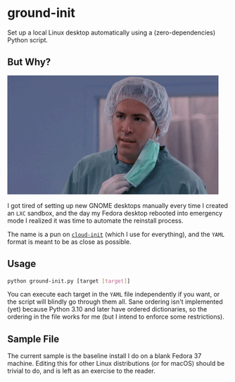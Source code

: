 # ground-init

Set up a local Linux desktop automatically using a (zero-dependencies) Python script.

## But Why?

![](why.gif)

I got tired of setting up new GNOME desktops manually every time I created an `LXC` sandbox, and the day my Fedora desktop rebooted into emergency mode I realized it was time to automate the reinstall process.

The name is a pun on [`cloud-init`](https://cloud-init.io/) (which I use for everything), and the `YAML` format is meant to be as close as possible.

## Usage

```bash
python ground-init.py [target [target]]
```
You can execute each target in the `YAML` file independently if you want, or the script will blindly go through them all. Sane ordering isn't implemented (yet) because Python 3.10 and later have ordered dictionaries, so the ordering in the file works for me (but I intend to enforce some restrictions).

## Sample File

The current sample is the baseline install I do on a blank Fedora 37 machine. Editing this for other Linux distributions (or for macOS) should be trivial to do, and is left as an exercise to the reader.
